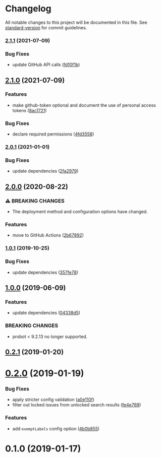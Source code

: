 # Changelog

All notable changes to this project will be documented in this file. See [standard-version](https://github.com/conventional-changelog/standard-version) for commit guidelines.

### [2.1.1](https://github.com/dessant/repo-lockdown/compare/v2.1.0...v2.1.1) (2021-07-09)


### Bug Fixes

* update GitHub API calls ([fd10f1b](https://github.com/dessant/repo-lockdown/commit/fd10f1b4b615fac33565fd263237fc1bacc55d58))

## [2.1.0](https://github.com/dessant/repo-lockdown/compare/v2.0.1...v2.1.0) (2021-07-09)


### Features

* make github-token optional and document the use of personal access tokens ([8ac1721](https://github.com/dessant/repo-lockdown/commit/8ac17218715c0cd6c0d25cb1b3291ffb50c948f3))


### Bug Fixes

* declare required permissions ([4fd3558](https://github.com/dessant/repo-lockdown/commit/4fd355865201d150017730e243bd1dcaedcb3f27))

### [2.0.1](https://github.com/dessant/repo-lockdown/compare/v2.0.0...v2.0.1) (2021-01-01)


### Bug Fixes

* update dependencies ([2fa2979](https://github.com/dessant/repo-lockdown/commit/2fa2979cbbce76f7147c4fb3a12dd8ca7fee31ed))

## [2.0.0](https://github.com/dessant/repo-lockdown/compare/v1.0.1...v2.0.0) (2020-08-22)


### ⚠ BREAKING CHANGES

* The deployment method and configuration options have changed.

### Features

* move to GitHub Actions ([2b67892](https://github.com/dessant/repo-lockdown/commit/2b678923bbf2df0517f486d69c222bb75012c3d2))

### [1.0.1](https://github.com/dessant/repo-lockdown/compare/v1.0.0...v1.0.1) (2019-10-25)


### Bug Fixes

* update dependencies ([357fe78](https://github.com/dessant/repo-lockdown/commit/357fe78cf5aa50902f6f09c504ec0970249aa618))

## [1.0.0](https://github.com/dessant/repo-lockdown/compare/v0.2.1...v1.0.0) (2019-06-09)


### Features

* update dependencies ([04338d5](https://github.com/dessant/repo-lockdown/commit/04338d5))


### BREAKING CHANGES

* probot < 9.2.13 no longer supported.



<a name="0.2.1"></a>
## [0.2.1](https://github.com/dessant/repo-lockdown/compare/v0.2.0...v0.2.1) (2019-01-20)



<a name="0.2.0"></a>
# [0.2.0](https://github.com/dessant/repo-lockdown/compare/v0.1.0...v0.2.0) (2019-01-19)


### Bug Fixes

* apply stricter config validation ([a0e110f](https://github.com/dessant/repo-lockdown/commit/a0e110f))
* filter out locked issues from unlocked search results ([fe4e769](https://github.com/dessant/repo-lockdown/commit/fe4e769))


### Features

* add `exemptLabels` config option ([4b0b855](https://github.com/dessant/repo-lockdown/commit/4b0b855))



<a name="0.1.0"></a>
# 0.1.0 (2019-01-17)
